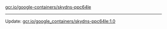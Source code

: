 [gcr.io/google-containers/skydns-ppc64le](https://hub.docker.com/r/cruse/skydns-ppc64le/tags/) 

----
Update: [gcr.io/google_containers/skydns-ppc64le:1.0](https://hub.docker.com/r/cruse/skydns-ppc64le/tags/)

